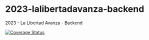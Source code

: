 # 2023-lalibertadavanza-backend
2023 - La Libertad Avanza - Backend

[![Coverage Status](https://coveralls.io/repos/github/uca-pid/2023-lalibertadavanza/badge.svg?branch=development)](https://coveralls.io/github/uca-pid/2023-lalibertadavanza?branch=development)